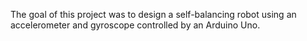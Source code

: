The goal of this project was to design a self-balancing robot using an accelerometer and gyroscope controlled by an Arduino Uno.